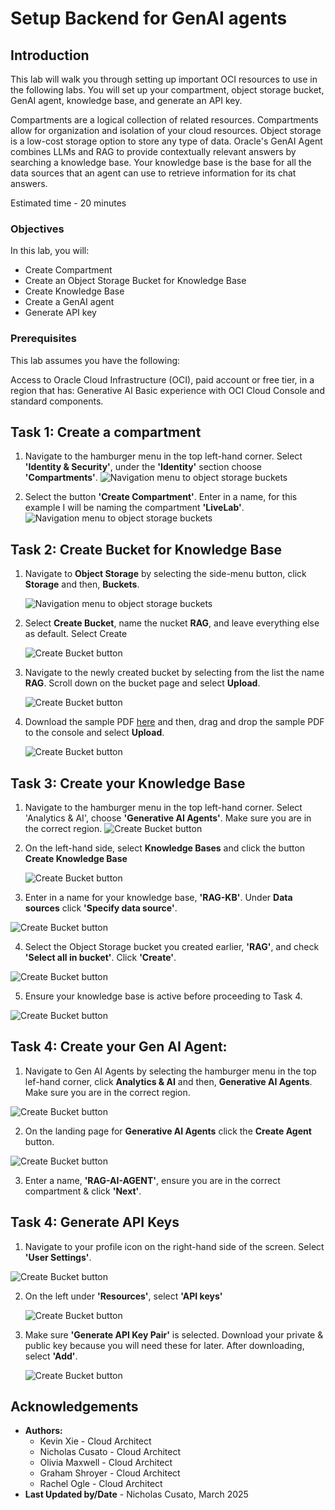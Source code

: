 # Setup Backend for GenAI agents

## Introduction
This lab will walk you through setting up important OCI resources to use in the following labs. You will set up your compartment, object storage bucket, GenAI agent, knowledge base, and generate an API key. 

Compartments are a logical collection of related resources. Compartments allow for organization and isolation of your cloud resources. Object storage is a low-cost storage option to store any type of data. Oracle's GenAI Agent combines LLMs and RAG to provide contextually relevant answers by searching a knowledge base. Your knowledge base is the base for all the data sources that an agent can use to retrieve information for its chat answers.

Estimated time - 20 minutes

### Objectives

In this lab, you will:
* Create Compartment
* Create an Object Storage Bucket for Knowledge Base
* Create Knowledge Base
* Create a GenAI agent
* Generate API key

### Prerequisites

This lab assumes you have the following:

Access to Oracle Cloud Infrastructure (OCI), paid account or free tier, in a region that has:
Generative AI
Basic experience with OCI Cloud Console and standard components.

## Task 1: Create a compartment

1. Navigate to the hamburger menu in the top left-hand corner. Select **'Identity & Security'**, under the **'Identity'** section choose **'Compartments'**.
   	![Navigation menu to object storage buckets](./images/Compartment.png  "")

2. Select the button **'Create Compartment'**. Enter in a name, for this example I will be naming the compartment **'LiveLab'**.
	![Navigation menu to object storage buckets](./images/CreateCompartment.png  "")

## Task 2: Create Bucket for Knowledge Base

1. Navigate to **Object Storage** by selecting the side-menu button, click **Storage** and then, **Buckets**.

	![Navigation menu to object storage buckets](./images/nav-buckets.png  "")

2. Select **Create Bucket**, name the nucket **RAG**, and leave everything else as default. Select Create

	![Create Bucket button](./images/create-bucket.png "")

3. Navigate to the newly created bucket by selecting from the list the name **RAG**. Scroll down on the bucket page and select **Upload**. 

	![Create Bucket button](./images/upload-pdf.png "")

4. Download the sample PDF [here](https://orasenatdpltsecitom03.objectstorage.us-phoenix-1.oci.customer-oci.com/p/ZtYD0BzBps8w3O2sYzLvnync2uSXfZk9SHSHdpaZAMnlxIVpVAEiGY4wmMKSZVEE/n/orasenatdpltsecitom03/b/RAG/o/OCI%20Dedicated%20Region%20At-A-Glance.pdf) and then, drag and drop the sample PDF to the console and select **Upload**.

	![Create Bucket button](./images/drop-pdf-upload.png "")

## Task 3: Create your Knowledge Base

1. Navigate to the hamburger menu in the top left-hand corner. Select 'Analytics & AI', choose **'Generative AI Agents'**. Make sure you are in the correct region.
![Create Bucket button](./images/NavigateAIAgent.png "")

2. On the left-hand side, select **Knowledge Bases** and click the button **Create Knowledge Base**

   ![Create Bucket button](./images/createknowledgebase.png "")

3. Enter in a name for your knowledge base, **'RAG-KB'**. Under **Data sources** click **'Specify data source'**.

![Create Bucket button](./images/NewKB.png "")

4. Select the Object Storage bucket you created earlier, **'RAG'**, and check **'Select all in bucket'**. Click **'Create'**.

![Create Bucket button](./images/DSKB.png "")

5. Ensure your knowledge base is active before proceeding to Task 4.

![Create Bucket button](./images/active.png "")

## Task 4: Create your Gen AI Agent: 

1. Navigate to Gen AI Agents by selecting the hamburger menu in the top lef-hand corner, click **Analytics & AI** and then, **Generative AI Agents**. Make sure you are in the correct region.

![Create Bucket button](./images/NavigateAIAgent.png "")

2. On the landing page for **Generative AI Agents** click the **Create Agent** button.

![Create Bucket button](./images/CreateAgent.png "")

3. Enter a name, **'RAG-AI-AGENT'**, ensure you are in the correct compartment & click **'Next'**.

## Task 4: Generate API Keys

1. Navigate to your profile icon on the right-hand side of the screen. Select **'User Settings'**. 

![Create Bucket button](./images/profile.png "")

2. On the left under **'Resources'**, select **'API keys'**

   ![Create Bucket button](./images/API.png "")

3. Make sure **'Generate API Key Pair'** is selected. Download your private & public key because you will need these for later. After downloading, select **'Add'**.

      ![Create Bucket button](./images/gen.png "")

## Acknowledgements

* **Authors:**
	* Kevin Xie - Cloud Architect
	* Nicholas Cusato - Cloud Architect
	* Olivia Maxwell - Cloud Architect
	* Graham Shroyer - Cloud Architect
	* Rachel Ogle - Cloud Architect
* **Last Updated by/Date** - Nicholas Cusato, March 2025

